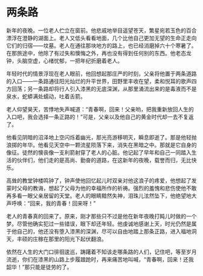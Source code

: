# 两条路

新年的夜晚。一位老人伫立在窗前。他悲戚地举目遥望苍天，繁星宛若玉色的百合漂浮在澄静的湖面上。老人又低头看看地面，几个比他自己更加无望的生命正走向它们的归宿——坟墓。老人在通往那块地方的路上，也已经消磨掉六十个寒暑了。在那旅途中，他除了有过失和懊悔之外，再也没有得到任何别的东西。他老态龙钟，头脑空虚，心绪忧郁，一把年纪折磨着老人。 

年轻时代的情景浮现在老人眼前，他回想起那庄严的时刻，父亲将他置于两条道路的入口——一条路通往阳光灿烂的升平世界，田野里丰收在望，柔和悦耳的歌声四方回荡；另一条路却将行人引入漆黑的无底深渊，从那里涌流出来的是毒液而不是泉水，蛇蟒满处蠕动，吐着舌箭。 

老人仰望昊天，苦悸地失声喊道：“青春啊，回来！父亲哟，把我重新放回人生的入口吧，我会选择一条正路的！”可是，父亲以及他自己的黄金时代却一去不复返了。 

他看见阴暗的沼泽地上空闪烁着幽光，那光亮游移明灭，瞬息即逝了。那是他轻抛浪掷的年华。他看见天空中一颗流星陨落下来，消失在黑暗之中。那就是它自身的像征。徒然的懊丧像一支利箭射穿了老人的心脏。他记起了早年和自己一同踏入生活的伙伴们，他们走的是高尚、勤奋的道路，在这新年的夜晚，载誉而归，无比快乐。 

高耸的教堂钟楼鸣钟了，钟声使他回忆起儿时双亲对他这浪子的疼爱，他想起了发蒙时父母的教诲，想起了父母为他的幸福所作的祈祷。强烈的羞愧和悲伤使他不敢再多看一眼父亲居留的天堂。老人的眼睛黯然失神，泪珠儿泫然坠下，他绝望地大声呼唤：“回来，我的青春！回来呀！” 

老人的青春真的回来了。原来，刚才那些只不过是他在新年夜晚打盹儿时做的一个梦。尽管他确实犯过一些错误，眼下却还年轻。他虔诚地感谢上天，时光仍然是属于他自己的，他还没有堕入漆黑的深渊，尽可以自由地踏上那条正路，进入福地洞天，丰硕的庄稼在那里的阳光下起伏翻浪。 

依然在人生的大门口徘徊逡巡，踌躇着不知该走哪条路的人们，记住吧，等至岁月流逝，你们在漆黑的山路上步履踉跄时，再来痛苦地叫喊，“青春啊，回来！还我韶华！”那只能是徒劳的了。
 